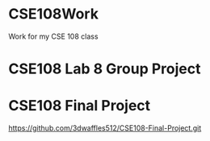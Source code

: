 # CSE108Work
Work for my CSE 108 class

# CSE108 Lab 8 Group Project


# CSE108 Final Project
 https://github.com/3dwaffles512/CSE108-Final-Project.git
